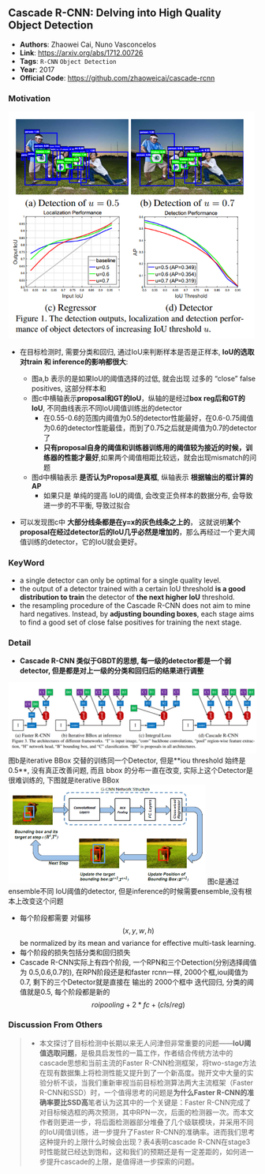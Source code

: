## Cascade R-CNN: Delving into High Quality Object Detection
- **Authors**: Zhaowei Cai, Nuno Vasconcelos
- **Link**: https://arxiv.org/abs/1712.00726
- **Tags**: `R-CNN` `Object Detection`
- **Year**: 2017 
- **Official Code**: https://github.com/zhaoweicai/cascade-rcnn

### Motivation
<img src="IMAGE/8717KJlGcH.png" alt="drawing" width="500"/>

- 在目标检测时, 需要分类和回归, 通过IoU来判断样本是否是正样本, **IoU的选取对train 和 inference的影响都很大**:
    - 图a,b 表示的是如果IoU的阈值选择的过低, 就会出现 过多的 “close” false positives, 这部分样本和
    - 图c中横轴表示**proposal和GT的IoU**，纵轴的是经过**box reg后和GT的IoU**, 不同曲线表示不同IoU阈值训练出的detector  
        - 在0.55-0.6的范围内阈值为0.5的detector性能最好，在0.6-0.75阈值为0.6的detector性能最佳，而到了0.75之后就是阈值为0.7的detector了  
        - **只有proposal自身的阈值和训练器训练用的阈值较为接近的时候，训练器的性能才最好**,如果两个阈值相距比较远，就会出现mismatch的问题 
    - 图d中横轴表示 **是否认为Proposal是真框**, 纵轴表示 **根据输出的框计算的AP**   
        - 如果只是 单纯的提高 IoU的阈值, 会改变正负样本的数据分布, 会导致进一步的不平衡, 导致过拟合  

- 可以发现图c中 **大部分线条都是在y=x的灰色线条之上的**， 这就说明**某个proposal在经过detector后的IoU几乎必然是增加的**，那么再经过一个更大阈值训练的detector，它的IoU就会更好。

###  KeyWord
- a single detector can only be optimal for a single quality level.    
- the output of a detector trained with a certain IoU threshold **is a good distribution to train** the detector of **the next higher IoU** threshold.  
-  the resampling procedure of the Cascade R-CNN does not aim to mine hard negatives. Instead, by **adjusting bounding boxes**, each stage aims to find a good set of close false positives for training the next stage.   

### Detail
- **Cascade R-CNN 类似于GBDT的思想, 每一级的detector都是一个弱detector, 但是都是对上一级的分类和回归后的结果进行调整**
<img src="IMAGE/i71K51CFGF.png" alt="drawing" width="600"/>
图b是iterative BBox 交替的训练同一个Detector, 但是**iou threshold 始终是0.5**, 没有真正改善问题, 而且 bbox 的分布一直在改变, 实际上这个Detector是很难训练的, 下图就是iterative BBox    
<img src="IMAGE/20160925223430242" alt="drawing" width="400"/>
图c是通过ensemble不同 IoU阈值的detector, 但是inference的时候需要ensemble,没有根本上改变这个问题  

- 每个阶段都需要 对偏移 $$(x, y, w, h)$$ be normalized by its mean and variance for effective multi-task learning.     
- 每个阶段的损失包括分类和回归损失   
- Cascade R-CNN实际上有四个阶段, 一个RPN和三个Detection(分别选择阈值为 0.5,0.6,0.7的), 在RPN阶段还是和faster rcnn一样, 2000个框,iou阈值为0.7, 剩下的三个Detector就是直接在 输出的 2000个框中 迭代回归, 分类的阈值就是0.5, 每个阶段都是新的$$roi pooling+2*fc+(cls/reg)$$     


### Discussion From Others
> - 本文探讨了目标检测中长期以来无人问津但非常重要的问题——**IoU阈值选取问题**，是极具启发性的一篇工作，作者结合传统方法中的cascade思想和当前主流的Faster R-CNN检测框架，将two-stage方法在现有数据集上将检测性能又提升到了一个新高度。抛开文中大量的实验分析不谈，当我们重新审视当前目标检测算法两大主流框架（Faster R-CNN和SSD）时，一个值得思考的问题是**为什么Faster R-CNN的准确率要比SSD高**笔者认为这其中的一个关键是：Faster R-CNN完成了对目标候选框的两次预测，其中RPN一次，后面的检测器一次。而本文作者则更进一步，将后面检测器部分堆叠了几个级联模块，并采用不同的IoU阈值训练，进一步提升了Faster R-CNN的准确率。进而我们思考这种提升的上限什么时候会出现？表4表明cascade R-CNN在stage3时性能就已经达到饱和，这和我们的预期还是有一定差距的，如何进一步提升cascade的上限，是值得进一步探索的问题。

